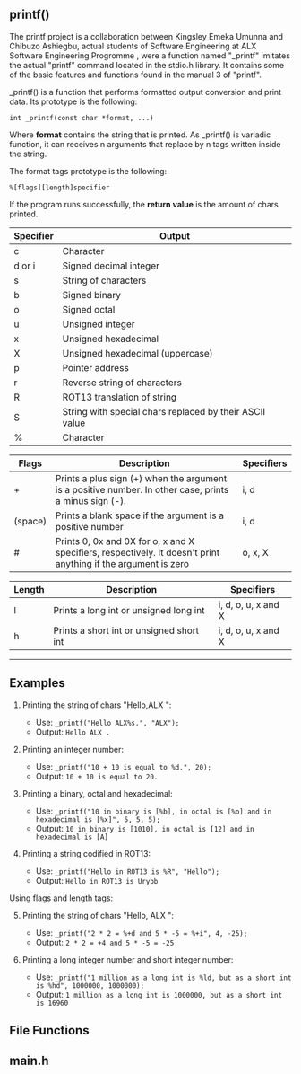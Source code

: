 ## printf()
The printf project is a collaboration between Kingsley Emeka Umunna and Chibuzo Ashiegbu, actual students of Software Engineering at ALX Software Engineering Progromme , were a function named "_printf" imitates the actual "printf" command located in the stdio.h library. It contains some of the basic features and functions found in the manual 3 of "printf".

_printf() is a function that performs formatted output conversion and print data. Its prototype is the following:

	int _printf(const char *format, ...)

Where **format** contains the string that is printed. As _printf() is variadic function, it can receives n arguments that replace by n tags written inside the string.

The format tags prototype is the following:

	%[flags][length]specifier

If the program runs successfully, the **return value** is the amount of chars printed.

| Specifier | Output |
| ------------- | ------------- |
| c  | Character  |
| d or i | Signed decimal integer |
| s  | String of characters  |
| b  | Signed binary  |
| o  | Signed octal  |
| u  | Unsigned integer  |
| x  | Unsigned hexadecimal  |
| X  | Unsigned hexadecimal (uppercase)  |
| p  | Pointer address  |
| r  | Reverse string of characters |
| R  | ROT13 translation of string |
| S  | String with special chars replaced by their ASCII value  |
| %  | Character  |

| Flags | Description | Specifiers |
| ------------- | ------------- | ------------- | 
| +  | Prints a plus sign (+) when the argument is a positive number. In other case, prints a minus sign (-). | i, d |
| (space) | Prints a blank space if the argument is a positive number | i, d |
| #  | Prints 0, 0x and 0X for o, x and X specifiers, respectively. It doesn't print anything if the argument is zero | o, x, X |

| Length | Description | Specifiers |
| ------------- | ------------- | ------------- | 
| l | Prints a long int or unsigned long int | i, d, o, u, x and X |
| h | Prints a short int or unsigned short int | i, d, o, u, x and X |

------------

## Examples

1. Printing the string of chars "Hello,ALX  ":
	+ Use: `_printf("Hello ALX%s.", "ALX");`
	+ Output: `Hello ALX .`

2. Printing an integer number:
	+ Use: `_printf("10 + 10 is equal to %d.", 20);`
	+ Output: `10 + 10 is equal to 20.`

3. Printing a binary, octal and hexadecimal:
	+ Use: `_printf("10 in binary is [%b], in octal is [%o] and in hexadecimal is [%x]", 5, 5, 5);`
	+ Output: `10 in binary is [1010], in octal is [12] and in hexadecimal is [A]`

4. Printing a string codified in ROT13:
	+ Use: `_printf("Hello in ROT13 is %R", "Hello");`
	+ Output: `Hello in ROT13 is Urybb`

Using flags and length tags:

5. Printing the string of chars "Hello, ALX ":
	+ Use: `_printf("2 * 2 = %+d and 5 * -5 = %+i", 4, -25);`
	+ Output: `2 * 2 = +4 and 5 * -5 = -25`

6. Printing a long integer number and short integer number:
	+ Use: `_printf("1 million as a long int is %ld, but as a short int is %hd", 1000000, 1000000);`
	+ Output: `1 million as a long int is 1000000, but as a short int is 16960`
## File Functions
## main.h
